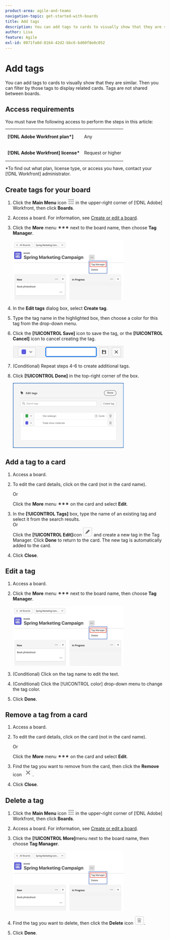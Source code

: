 ```yaml
---
product-area: agile-and-teams
navigation-topic: get-started-with-boards
title: Add tags
description: You can add tags to cards to visually show that they are similar. Then you can filter by those tags to display related cards.
author: Lisa
feature: Agile
exl-id: 0071fa0d-8164-42d2-bbc6-bd60f8e0c052
---
```

# Add tags

You can add tags to cards to visually show that they are similar. Then you can filter by those tags to display related cards. Tags are not shared between boards.

## Access requirements

You must have the following access to perform the steps in this article:

<table style="table-layout:auto"> 
 <col> 
 </col> 
 <col> 
 </col> 
 <tbody> 
  <tr> 
   <td role="rowheader"><strong>[!DNL Adobe Workfront plan*]</strong></td> 
   <td> <p>Any</p> </td> 
  </tr> 
  <tr> 
   <td role="rowheader"><strong>[!DNL Adobe Workfront] license*</strong></td> 
   <td> <p>Request or higher</p> </td> 
  </tr> 
 </tbody> 
</table>

&#42;To find out what plan, license type, or access you have, contact your [!DNL Workfront] administrator.

## Create tags for your board

1. Click the **Main Menu** icon ![](assets/main-menu-icon.png) in the upper-right corner of [!DNL Adobe] Workfront, then click **Boards**.
1. Access a board. For information, see [Create or edit a board](../../agile/get-started-with-boards/create-edit-board.md).
1. Click the **More** menu ![More menu](assets/more-icon-spectrum.png) next to the board name, then choose **Tag Manager**.

   ![Select Tag Manager.](assets/boards-tagmanager-350x189.png)

1. In the **Edit tags** dialog box, select **Create tag**.
1. Type the tag name in the highlighted box, then choose a color for this tag from the drop-down menu.
1. Click the **[!UICONTROL Save]** icon to save the tag, or the **[!UICONTROL Cancel]** icon to cancel creating the tag.

   ![](assets/boards-savecancelnewtag-350x38.png)

1. (Conditional) Repeat steps 4-6 to create additional tags.
1. Click **[!UICONTROL Done]** in the top-right corner of the box.

   ![](assets/boards-edittagsdialog-350x205.png)

## Add a tag to a card

1. Access a board.
1. To edit the card details, click on the card (not in the card name).

   Or

   Click the **More** menu ![[!UICONTROL More menu]](assets/more-icon-spectrum.png) on the card and select **Edit**.

1. In the **[!UICONTROL Tags]** box, type the name of an existing tag and select it from the search results.\
   Or\
   Click the **[!UICONTROL Edit]**&#x200B;icon ![Edit tag](assets/boards-edittag-30x29.png) and create a new tag in the Tag Manager. Click **Done** to return to the card. The new tag is automatically added to the card.
1. Click **Close**.

## Edit a tag

1. Access a board.
1. Click the **More** menu ![More menu](assets/more-icon-spectrum.png) next to the board name, then choose **Tag Manager**.

   ![Select Tag Manager.](assets/boards-tagmanager-350x189.png)

1. (Conditional) Click on the tag name to edit the text.
1. (Conditional) Click the [!UICONTROL color] drop-down menu to change the tag color.
1. Click **Done**.

## Remove a tag from a card

1. Access a board.
1. To edit the card details, click on the card (not in the card name).

   Or

   Click the **More** menu ![[!UICONTROL More menu]](assets/more-icon-spectrum.png) on the card and select **Edit**.

1. Find the tag you want to remove from the card, then click the **Remove**&#x200B;icon ![Remove tag](assets/copy-of-boards-remove-30x23.png).
1. Click **Close**.

## Delete a tag

1. Click the **Main Menu** icon ![](assets/main-menu-icon.png) in the upper-right corner of [!DNL Adobe] Workfront, then click **Boards**.
1. Access a board. For information, see [Create or edit a board](../../agile/get-started-with-boards/create-edit-board.md).
1. Click the **[!UICONTROL More]**&#x200B;menu next to the board name, then choose **Tag Manager**.

   ![Select Tag Manager.](assets/boards-tagmanager-350x189.png)

1. Find the tag you want to delete, then click the **Delete** icon ![Delete tag](assets/copy-of-boards-delete-30x27.png).
1. Click **Done**.
